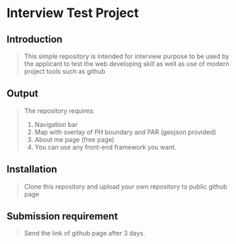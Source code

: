 # Interview Test Project

## Introduction

> This simple repository is intended for interview purpose to be used by the applicant to test the web developing skill as well as use of modern project tools such as github

## Output

> The repository requires:
> 1. Navigation bar
> 2. Map with overlay of PH boundary and PAR (geojson provided) 
> 3. About me page (free page)
> 4. You can use any front-end framework you want.

## Installation

> Clone this repository and upload your own repository to public github page 

## Submission requirement

> Send the link of github page after 3 days.